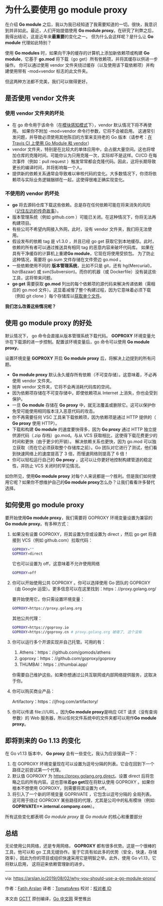 # 为什么要使用 go module proxy

在介绍 **Go module** 之后，我以为我已经知道了我需要知道的一切。很快，我意识到并非如此。最近，人们开始提倡使用 **Go module proxy**。在研究了利弊之后，我得出结论，这是近年来**最重要**的变化之一。
但为什么会这样呢？是什么让 **Go module** 代理如此特别？

使用 **Go modules** 时，如果向干净的缓存的计算机上添加新依赖项或构建 **Go module**，它基于 **go.mod** 将下载（go get）所有依赖项，并将其缓存以供进一步操作。
你可以通过使用 vendor 文件夹绕过缓存（以及使用该下载依赖项）并构建使用带有 -mod=vendor 标志的此文件夹。

但这两种方法都不完美，我们可以做得更好。

## 是否使用 vendor 文件夹

### 使用 vendor 文件夹的坏处

* 在 go 命令用于该命令（在[模块感知模式](https://golang.org/cmd/go/#hdr-Modules_and_vendoring)下），vendor 默认情况下将不再使用。
  如果你不附加 -mod=vendor 命令行参数，它将不会被启用。 这通常引发问题，并导致必须使用其他陈旧的方案来支持老的 Go 版本（请参考：[在 Travis CI 上使用 Go Module 和 vendor](https://arslan.io/2018/08/26/using-go-modules-with-vendor-support-on-travis-ci/)）
* vendor 文件夹，特别是在比较大的单体应用中，会占据大量空间。这也将增加仓库的克隆时间。可能你认为只用克隆一次，实际却不是这样。CI/CD 在每次事件（例如：pull request ）触发常常都会克隆代码。因此，这将长期导致更长的编译时间，并将影响每一个人。
* 提供新的依赖关系通常会导致难以审核代码的变化。大多数情况下，你须将依赖项与实际业务逻辑捆绑在一起，这使得很难正确实现变化。

### 不使用的 vendor 的坏处

* **go** 将去源码仓库下载这些依赖。总是存在任何依赖可能在将来消失的风险（[记住左边的传奇故事](https://qz.com/646467/how-one-programmer-broke-the-internet-by-deleting-a-tiny-piece-of-code/)）。
* 版本管理系统（例如 github.com ）可能已关闭。在这种情况下，你将无法再构建项目。
* 有些公司不希望内网接入外网，此时，没有 vendor 文件夹，我们将无法使用。
* 假设发布的依赖 tag 是 v1.3.0 ，并且已经 go get 获取它到本地缓存。此时，依赖的所有者可以通过推送具有相同 tag 的恶意内容来破坏代码库。
  如果在具有干净缓存的计算机上重建**Go module**，它现在将使用受损包。 为了防止这种情况，需要将 go.sum 文件存储在文件旁边 go.mod 。
* 一些依赖使用不同的 **版本管理系统**，比如不只是 git，还有 hg(Mercurial)，bzr(Bazaar) 或 svn(Subversion)。而你的机器（或 Dockerfile）没有装这些工具，这将带来问题。
* **go get** 需要获取 **go.mod** 列出的每个依赖项的源代码来解决传递依赖（需相应的 go.mod 文件）。这显着减慢了整个构建过程，因为它意味着必须下载（例如 git clone ）每个存储库以[获取单个文件](https://about.sourcegraph.com/go/gophercon-2019-go-module-proxy-life-of-a-query)。

**我们怎么改善这些情况呢？**

## 使用 go module proxy 的好处

默认情况下， go 命令会直接从版本管理系统下载代码。
**GOPROXY** 环境变量允许在下载源的进一步控制。配置该环境变量后，go 命令可以使用 **Go module proxy**。

设置环境变量 **GOPROXY** 开启 **Go module proxy** 后，将解决上边提到的所有问题。

* **Go module proxy** 默认永久缓存所有依赖（不可变存储）。这意味着，不必再使用 vendor 文件夹。
* 抛弃 vendor 文件夹，它将不会再消耗代码库的空间。
* 因为依赖项存储在不可变存储中，即使依赖项从 Internet 上消失，你也会受到保护。
* 一旦 **Go module** 存储在 **Go proxy** 中，就无法覆盖或删除它。这可以保护你免受可能使用相同版本注入恶意代码的攻击。
* 你不再需要任何 VSC 工具来下载依赖项，因为依赖项是通过 HTTP 提供的（ **Go proxy** 使用 HTTP）。
* 下载和构建 **Go module** 的速度要快得多，因为 **Go proxy** 通过 HTTP 独立提供源代码（.zip 存档）go.mod。与从 VCS 获取相比，这使得下载花费更少的时间和更快（由于更少的开销）。
  解决依赖关系也更快，因为 go.mod 可以独立获取（而在它必须获取整个存储库之前）。Go 团队对它进行了测试，他们看到快速网络上的速度提高了 3 倍，而慢速网络则提高了 6 倍！
* 你可以轻松运行自己的 **Go proxy** ，这可以让你更好地控制构建管道的稳定性，并防止 VCS 关闭时的罕见情况。

如你所见，使用**Go module proxy** 对每个人来说都是一个胜利。但是我们如何使用它呢？如果你不想维护自己的**Go module proxy**怎么办？让我们看看许多替代选择。
  
## 如何使用 go module proxy

要开始使用**Go module proxy**，我们需要将 GOPROXY 环境变量设置为兼容的**Go module proxy**。有多种方式：

1. 如果没有设置 GOPROXY，将其设置为空或设置为 direct ，然后 go get 将直接到 VCS（例如 github.com）拉取代码：

   ```bash
   GOPROXY=""
   GOPROXY=direct
   ```

    它也可以设置为 off，这意味着不允许使用网络

    ```bash
    GOPROXY=off
    ```
  
2. 你可以开始使用公共 GOPROXY 。你可以选择使用 Go 团队的 GOPROXY（由 Google 运营）。更多信息可以在这里找到：https：//proxy.golang.org/

   要开始使用它，你只需设置环境变量：

    ```bash
    GOPROXY=https://proxy.golang.org
    ```

    其他公共代理：

    ```bash
    GOPROXY=https://goproxy.io
    GOPROXY=https://goproxy.cn # proxy.golang.org 被墙了, 这个没有
    ```
  
3. 你可以运行多个开源实现并自己托管。可用的有：

    1. Athens：https：//github.com/gomods/athens
    2. goproxy：https：//github.com/goproxy/goproxy
    3. THUMBAI：https：//thumbai.app/

    你需要自己维护这些。如果你想通过公共互联网或内部网络提供服务，这取决于你。

4. 你可以购买商业产品：

    Artifactory：https：//jfrog.com/artifactory/

5. 你可以传递 file:///URL 。因为**Go module proxy**是响应 GET 请求（没有查询参数）的 Web 服务器，所以任何文件系统中的文件夹都可以用作**Go module proxy**。

## 即将到来的 Go 1.13 的变化

在 Go v1.13 版本中， **Go proxy** 会有一些变化，我认为应该强调一下：

1. 在 GOPROXY 环境变量现在可以设置为逗号分隔的列表。它会在回到下一个路径之前尝试第一个代理。
2. 默认值 GOPROXY 为 <https://proxy.golang.org,direct>。设置 direct 后将忽略之后的所有内容。这也意味着**go get**现在将默认使用 GOPROXY 。如果你根本不想使用 GOPROXY，则需要将其设置为 off。
3. 将引入了一个新的环境变量 GOPRIVATE ，它包含以逗号分隔的 全局列表。这可用于绕过 GOPROXY 某些路径的代理，尤其是公司中的私有模块（例如: **GOPRIVATE=*.internal.company.com**）。

所有这些变化都表明 *Go module proxy* 是 *Go module* 的核心和重要部分

## 总结

无论使用公共网络，还是专用网络， **GOPROXY** 都有很多优势。这是一个很棒的工具，他可以和 go 工具无缝协作。鉴于它具有如此多的优势（安全，快速，存储效率），因此为你的项目或组织快速采用它是明智之举。此外，使用 Go v1.13，它将默认启用，
这将迎来依赖管理新的进步。

---

via: <https://arslan.io/2019/08/02/why-you-should-use-a-go-module-proxy/>

作者：[Fatih Arslan](https://arslan.io/)
译者：[TomatoAres](https://github.com/TomatoAres)
校对：[校对者 ID](https://github.com/校对者ID)

本文由 [GCTT](https://github.com/studygolang/GCTT) 原创编译，[Go 中文网](https://studygolang.com/) 荣誉推出
